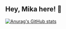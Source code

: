 ## Hey, Mika here! :wave:

[![Anurag's GitHub stats](https://github-readme-stats.vercel.app/api?username=MikaStiebitz)](https://github.com/anuraghazra/github-readme-stats)
